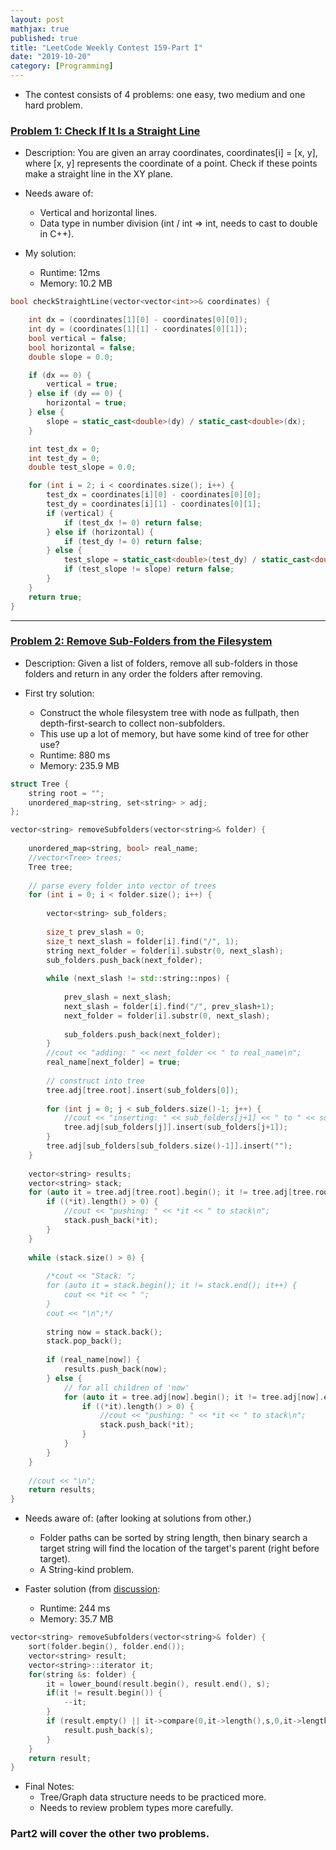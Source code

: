 ```yaml
---
layout: post
mathjax: true
published: true
title: "LeetCode Weekly Contest 159-Part I"
date: "2019-10-20"
category: [Programming]
---
```


* The contest consists of 4 problems: one easy, two medium and one hard problem. 


### [Problem 1: Check If It Is a Straight Line](https://leetcode.com/problems/check-if-it-is-a-straight-line/) 

* Description: You are given an array coordinates, coordinates[i] = [x, y], where [x, y] represents the coordinate of a point. Check if these points make a straight line in the XY plane.


* Needs aware of:
    * Vertical and horizontal lines.
    * Data type in number division (int / int => int, needs to cast to double in C++).


* My solution:
    * Runtime: 12ms
    * Memory: 10.2 MB


```cpp
bool checkStraightLine(vector<vector<int>>& coordinates) {

    int dx = (coordinates[1][0] - coordinates[0][0]);
    int dy = (coordinates[1][1] - coordinates[0][1]);
    bool vertical = false;
    bool horizontal = false;
    double slope = 0.0;

    if (dx == 0) {
        vertical = true;
    } else if (dy == 0) {
        horizontal = true;
    } else {
        slope = static_cast<double>(dy) / static_cast<double>(dx);
    }

    int test_dx = 0;
    int test_dy = 0;
    double test_slope = 0.0;

    for (int i = 2; i < coordinates.size(); i++) {
        test_dx = coordinates[i][0] - coordinates[0][0];
        test_dy = coordinates[i][1] - coordinates[0][1];
        if (vertical) {
            if (test_dx != 0) return false;
        } else if (horizontal) {
            if (test_dy != 0) return false;
        } else {
            test_slope = static_cast<double>(test_dy) / static_cast<double>(test_dx);
            if (test_slope != slope) return false;
        }
    }
    return true;
}
```

-------
### [Problem 2: Remove Sub-Folders from the Filesystem](https://leetcode.com/problems/remove-sub-folders-from-the-filesystem/) 


* Description: Given a list of folders, remove all sub-folders in those folders and return in any order the folders after removing.


* First try solution:
    * Construct the whole filesystem tree with node as fullpath, then depth-first-search to collect non-subfolders.
    * This use up a lot of memory, but have some kind of tree for other use?
    * Runtime: 880 ms
    * Memory: 235.9 MB


```cpp
struct Tree {
    string root = "";
    unordered_map<string, set<string> > adj;
};

vector<string> removeSubfolders(vector<string>& folder) {
    
    unordered_map<string, bool> real_name;
    //vector<Tree> trees;
    Tree tree;
    
    // parse every folder into vector of trees
    for (int i = 0; i < folder.size(); i++) {
        
        vector<string> sub_folders;
        
        size_t prev_slash = 0;
        size_t next_slash = folder[i].find("/", 1);
        string next_folder = folder[i].substr(0, next_slash);
        sub_folders.push_back(next_folder);
        
        while (next_slash != std::string::npos) {
            
            prev_slash = next_slash;
            next_slash = folder[i].find("/", prev_slash+1);
            next_folder = folder[i].substr(0, next_slash);
            
            sub_folders.push_back(next_folder);
        }
        //cout << "adding: " << next_folder << " to real_name\n";
        real_name[next_folder] = true;
        
        // construct into tree
        tree.adj[tree.root].insert(sub_folders[0]);
        
        for (int j = 0; j < sub_folders.size()-1; j++) {
            //cout << "inserting: " << sub_folders[j+1] << " to " << sub_folders[j] << "\n";
            tree.adj[sub_folders[j]].insert(sub_folders[j+1]);
        }
        tree.adj[sub_folders[sub_folders.size()-1]].insert("");
    }
    
    vector<string> results;
    vector<string> stack;
    for (auto it = tree.adj[tree.root].begin(); it != tree.adj[tree.root].end(); it++) {
        if ((*it).length() > 0) {
            //cout << "pushing: " << *it << " to stack\n";
            stack.push_back(*it);
        }
    }
    
    while (stack.size() > 0) {
        
        /*cout << "Stack: ";
        for (auto it = stack.begin(); it != stack.end(); it++) {
            cout << *it << " ";
        }
        cout << "\n";*/
        
        string now = stack.back();
        stack.pop_back();
        
        if (real_name[now]) {
            results.push_back(now);
        } else {
            // for all children of 'now'
            for (auto it = tree.adj[now].begin(); it != tree.adj[now].end(); it++) {
                if ((*it).length() > 0) {
                    //cout << "pushing: " << *it << " to stack\n";
                    stack.push_back(*it);
                }
            }
        }
    }
    
    //cout << "\n";
    return results;
}
```


* Needs aware of: (after looking at solutions from other.)
    * Folder paths can be sorted by string length, then binary search a target string will find the location of the target's parent (right before target).
    * A String-kind problem.


* Faster solution (from [discussion](https://leetcode.com/problems/remove-sub-folders-from-the-filesystem/discuss/408949/C%2B%2B-Short-sorting-O(nlogn)):    
    * Runtime: 244 ms
    * Memory: 35.7 MB


```cpp
vector<string> removeSubfolders(vector<string>& folder) {
    sort(folder.begin(), folder.end());
    vector<string> result;
    vector<string>::iterator it;
    for(string &s: folder) {
        it = lower_bound(result.begin(), result.end(), s);
        if(it != result.begin()) {
            --it;
        }
        if (result.empty() || it->compare(0,it->length(),s,0,it->length()) != 0 || s[it->length()] != '/') {
            result.push_back(s);
        }
    }
    return result;
}
```


* Final Notes:
    * Tree/Graph data structure needs to be practiced more.
    * Needs to review problem types more carefully.


### Part2 will cover the other two problems.
